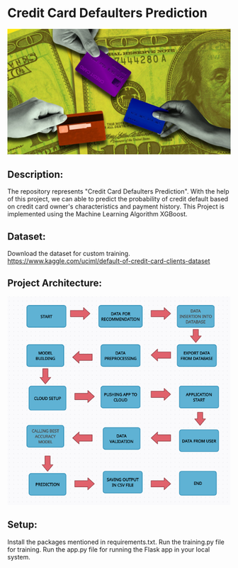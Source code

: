 # Credit Card Defaulters Prediction
![alt text](image.png)

## Description:
The repository represents "Credit Card Defaulters Prediction".
With the help of this project, we can able to predict the probability of credit default based on credit card owner's characteristics and payment history.
This Project is implemented using the Machine Learning Algorithm XGBoost.

## Dataset:
Download the dataset for custom training.
https://www.kaggle.com/uciml/default-of-credit-card-clients-dataset

## Project Architecture:
![alt text](image-1.png)

## Setup:
Install the packages mentioned in requirements.txt.
Run the training.py file for training.
Run the app.py file for running the Flask app in your local system.

